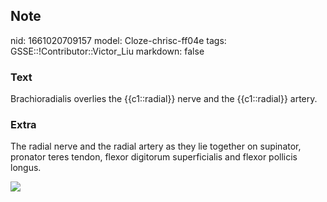 ## Note
nid: 1661020709157
model: Cloze-chrisc-ff04e
tags: GSSE::!Contributor::Victor_Liu
markdown: false

### Text
Brachioradialis overlies the {{c1::radial}} nerve and the {{c1::radial}} artery.

### Extra
The radial nerve and the radial artery as they lie together on
supinator, pronator teres tendon, flexor digitorum superficialis
and flexor pollicis longus.
<div><img src=
"paste-c8f7ff6c4453d5fba2e110fc8373583a2ca20823.jpg"></div>
